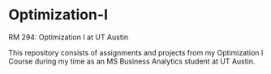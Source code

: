 # Optimization-I

RM 294: Optimization I at UT Austin

This repository consists of assignments and projects from my Optimization I Course during my time as an MS Business Analytics student at UT Austin.
